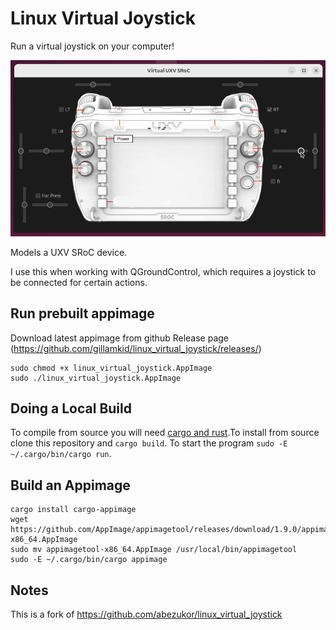 # Linux Virtual Joystick
Run a virtual joystick on your computer! 

![Alt text](docs/app-screenshot.png)

Models a UXV SRoC device.

I use this when working with QGroundControl, which requires a joystick to be connected for certain actions. 

## Run prebuilt appimage
Download latest appimage from github Release page (https://github.com/gillamkid/linux_virtual_joystick/releases/)
```
sudo chmod +x linux_virtual_joystick.AppImage
sudo ./linux_virtual_joystick.AppImage
```

## Doing a Local Build
To compile from source you will need [cargo and rust](https://www.rust-lang.org/tools/install).To install from source clone this repository and `cargo build`.
To start the program `sudo -E ~/.cargo/bin/cargo run`.

## Build an Appimage
```
cargo install cargo-appimage
wget https://github.com/AppImage/appimagetool/releases/download/1.9.0/appimagetool-x86_64.AppImage
sudo mv appimagetool-x86_64.AppImage /usr/local/bin/appimagetool
sudo -E ~/.cargo/bin/cargo appimage
```

## Notes
This is a fork of https://github.com/abezukor/linux_virtual_joystick
